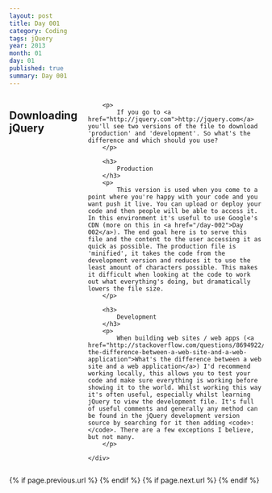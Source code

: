 ```yaml
---
layout: post
title: Day 001
category: Coding
tags: jQuery
year: 2013
month: 01
day: 01
published: true
summary: Day 001
---
```

<div class="row">
	<div class="span9 columns">
		<h2>Downloading jQuery</h2>

		<p>
			If you go to <a href="http://jquery.com">http://jquery.com</a> you'll see two versions of the file to download 'production' and 'development'. So what's the difference and which should you use?
		</p>

		<h3>
			Production
		</h3>
		<p>
			This version is used when you come to a point where you're happy with your code and you want push it live. You can upload or deploy your code and then people will be able to access it. In this environment it's useful to use Google's CDN (more on this in <a href="/day-002">Day 002</a>). The end goal here is to serve this file and the content to the user accessing it as quick as possible. The production file is 'minified', it takes the code from the development version and reduces it to use the least amount of characters possible. This makes it difficult when looking at the code to work out what everything's doing, but dramatically lowers the file size.
		</p>

		<h3>
			Development
		</h3>
		<p>
			When building web sites / web apps (<a href="http://stackoverflow.com/questions/8694922/whats-the-difference-between-a-web-site-and-a-web-application">What's the difference between a web site and a web application</a>) I'd recommend working locally, this allows you to test your code and make sure everything is working before showing it to the world. Whilst working this way it's often useful, especially whilst learning jQuery to view the development file. It's full of useful comments and generally any method can be found in the jQuery development version source by searching for it then adding <code>:</code>. There are a few exceptions I believe, but not many.
		</p>

	</div>
</div>

<div class="row">
	<div class="span9 column">
		<p class="pull-right">
			{% if page.previous.url %}
			<a href="{{page.previous.url}}" title="Previous Post: {{page.previous.title}}"> <i class="icon-chevron-left"></i>
			</a>
			{% endif %}   {% if page.next.url %}
			<a href="{{page.next.url}}" title="Next Post: {{page.next.title}}"> <i class="icon-chevron-right"></i>
			</a>
			{% endif %}
		</p>
	</div>
</div>

<!-- Twitter -->
<script>!function(d,s,id){var js,fjs=d.getElementsByTagName(s)[0];if(!d.getElementById(id)){js=d.createElement(s);js.id=id;js.src="//platform.twitter.com/widgets.js";fjs.parentNode.insertBefore(js,fjs);}}(document,"script","twitter-wjs");</script>

<!-- Google + -->
<script type="text/javascript">
  (function() {
    var po = document.createElement('script'); po.type = 'text/javascript'; po.async = true;
    po.src = 'https://apis.google.com/js/plusone.js';
    var s = document.getElementsByTagName('script')[0]; s.parentNode.insertBefore(po, s);
  })();
</script>